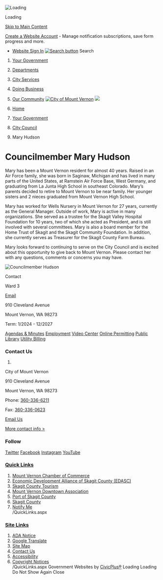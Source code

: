   ![Loading](images/e53d82e5d64334efdf99040d415449cb042633cfb4d2e28e55e1f39b4a25712e.gif) 

Loading

  [Skip to Main Content](https://mountvernonwa.gov/517/Mary-Hudson/#cc3a25e4e6-1a28-459a-a74a-fa4dc2a09462)  

 [Create a Website Account](https://mountvernonwa.gov/MyAccount/ProfileCreate)  - Manage notification subscriptions, save form progress and more.    

 *  [Website Sign In](https://mountvernonwa.gov/MyAccount) 
  [![Search button](images/16b8eec7ce1282d5bd0c2ceae7130dea8e9275a68779f7715a3c77404ae21854.png)](https://mountvernonwa.gov/Search/Results) Search 

 1.  [Your Government](https://mountvernonwa.gov/27/Your-Government) 
 1.  [Departments](https://mountvernonwa.gov/8/Departments) 
 1.  [City Services](https://mountvernonwa.gov/31/City-Services) 
 1.  [Doing Business](https://mountvernonwa.gov/35/Doing-Business) 
 1.  [Our Community](https://mountvernonwa.gov/9/Our-Community) 
  [![City of Mount Vernon](images/b672f51a22535c4f5205e1df3452efc40698e9d2752497ea79e88c3c95fa4dec.png)](https://mountvernonwa.gov)   ![](images/e6b57ff3d2302309f7ffdee9d91dbd09ffa035890a909801d4195a29b39a8d71.jpg)  

 1.  [Home](https://mountvernonwa.gov) 
 1.  [Your Government](https://mountvernonwa.gov/27/Your-Government) 
 1.  [City Council](https://mountvernonwa.gov/98/City-Council) 
 1. Mary Hudson

# Councilmember Mary Hudson

Mary has been a Mount Vernon resident for almost 40 years. Raised in an Air Force family, she was born in Saginaw, Michigan and has lived in many parts of the United States, at Ramstein Air Force Base, West Germany, and graduating from La Junta High School in southeast Colorado. Mary’s parents decided to retire to Mount Vernon to be near family. Her younger sisters and 2 nieces graduated from Mount Vernon High School.

Mary has worked for Wells Nursery in Mount Vernon for 27 years, currently as the General Manager. Outside of work, Mary is active in many organizations. She served as a trustee for the Skagit Valley Hospital Foundation for 10 years, two of which she acted as President, and is still involved with several committees. Mary is also a board member for the Home Trust of Skagit and the Skagit Community Foundation. In addition, she currently serves as Treasurer for the Skagit County Farm Bureau.

Mary looks forward to continuing to serve on the City Council and is excited about this opportunity to give back to Mount Vernon. Please contact her with any questions, comments or concerns you may have.

  ![Councilmember Hudson](images/c9aa3575d57c16cf2de5576874f4b8341305b06e1e1506fb31c6af66dd482f77.jpg)  

 Contact 

Ward 3 []() 

 [Email](mailto:maryh@mountvernonwa.gov) 

910 Cleveland Avenue

Mount Vernon, WA 98273

Term: 1/2024 - 12/2027

  [Agendas & Minutes](https://mountvernonwa.gov/agendacenter)   [Employment](http://www.governmentjobs.com/careers/mtvernonwa)   [Video Center](https://www.youtube.com/channel/UCUob_hcQUmd4S93YkletdrA)   [Online Permitting](https://ci-mountvernon-wa.smartgovcommunity.com/Public/Home)   [Public Library](https://mountvernonwa.gov/175/Library)   [Utility Billing](https://ipn.paymentus.com/cp/cmv)  

### Contact Us

 1.    

City of Mount Vernon   

910 Cleveland Avenue   

Mount Vernon, WA 98273   

Phone:  [360-336-6211]()    

Fax:  [360-336-0623]()    

 [Email Us](mailto:mvmayor@mountvernonwa.gov)    

 [More contact info >](https://mountvernonwa.gov/Directory.aspx)    

### Follow

  [Twitter](https://twitter.com/mountvernonwa)   [Facebook](https://www.facebook.com/Mt-Vernon-WA-154457071245372/)   [Instagram](https://mountvernonwa.gov/facebook)   [YouTube](https://www.youtube.com/channel/UCUob_hcQUmd4S93YkletdrA)  

###  [Quick Links](https://mountvernonwa.gov/QuickLinks.aspx?CID=11) 

 1.  [Mount Vernon Chamber of Commerce](http://www.mountvernonchamber.com/)  
 1.  [Economic Development Alliance of Skagit County (EDASC)](http://www.skagit.org/)  
 1.  [Skagit County Tourism](http://www.visitskagitvalley.com/)  
 1.  [Mount Vernon Downtown Association](http://www.mountvernondowntown.org/)  
 1.  [Port of Skagit County](http://www.portofskagit.com/)  
 1.  [Skagit County](http://www.skagitcounty.net/Departments/Home)  
 1.  [Notify Me](https://mountvernonwa.gov/list.aspx)  
 /QuickLinks.aspx 

###  [Site Links](https://mountvernonwa.gov/QuickLinks.aspx?CID=105) 

 1.  [ADA Notice](https://mountvernonwa.gov/936/ADA-Notice)  
 1.  [Google Translate](https://mountvernonwa-gov.translate.goog/?_x_tr_sl=auto&_x_tr_tl=es&_x_tr_hl=en)  
 1.  [Site Map](https://mountvernonwa.gov/sitemap)  
 1.  [Contact Us](https://mountvernonwa.gov/directory.aspx)  
 1.  [Accessibility](https://mountvernonwa.gov/Accessibility)  
 1.  [Copyright Notices](https://mountvernonwa.gov/site/copyright)  
 /QuickLinks.aspx Government Websites by [CivicPlus®](https://connect.civicplus.com/referral)  Loading Loading Do Not Show Again Close 

  []()  []()  